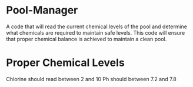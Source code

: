 # Pool-Manager
A code that will read the current chemical levels of the pool and determine what chemicals are required to maintain safe levels. This code will ensure that proper chemical balance is achieved to maintain a clean pool.
# 
#
# Proper Chemical Levels
Chlorine should read between 2 and 10 
Ph should between 7.2 and 7.8 

